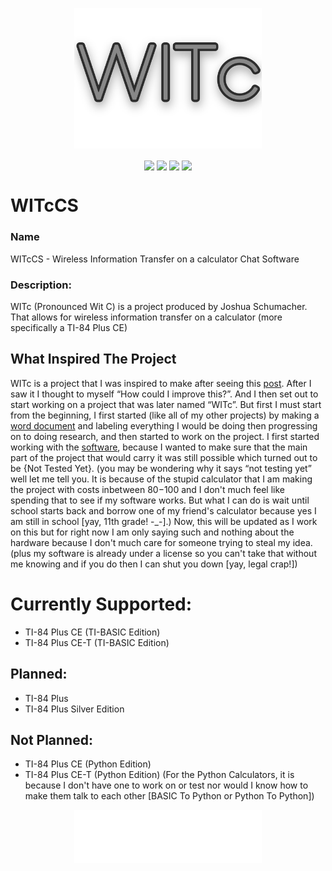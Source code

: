 <p align="center">
  <img width="300" src="https://raw.githubusercontent.com/JSSchumacher/WITcCS/4c845eff75134ed2ec233be8b51cc66eb454f821/Photos/WITc%20Logo/WITc%20Logo%20A4%20Trans%20A2.png" />
</p>

<p align="center">
  <img align="center" src="https://img.shields.io/github/package-json/v/JSSchumacher/WITcCS?label=version">
  <img align="center" src="https://img.shields.io/endpoint?url=https%3A%2F%2Fraw.githubusercontent.com%2FJSSchumacher%2FWITcCS%2Fmain%2Fbadgepackage.json">
  <img align="center" src="https://img.shields.io/github/issues/JSSchumacher/WITcCS">
  <img align="center" src="https://img.shields.io/github/stars/JSSchumacher/WITcCS">
</p>

# WITcCS
### Name
WITcCS - Wireless Information Transfer on a calculator Chat Software

### Description:
WITc (Pronounced Wit C) is a project produced by Joshua Schumacher. That allows for wireless information transfer on a calculator (more specifically a TI-84 Plus CE)

## What Inspired The Project
WITc is a project that I was inspired to make after seeing this [post](https://hackaday.com/2014/04/27/send-wireless-txt-between-two-ti-calculators/). After I saw it I thought to myself “How could I improve this?”. And I then set out to start working on a project that was later named “WITc”. But first I must start from the beginning, I first started (like all of my other projects) by making a [word document](https://docs.google.com/document/d/1AWiZhMXZsK3D3-d6IyBq7924qI4JlDx5Ulawh1ugFTg/edit?usp=sharing) and labeling everything I would be doing then progressing on to doing research, and then started to work on the project. I first started working with the [software](https://github.com/JSSchumacher/WITcCS), because I wanted to make sure that the main part of the project that would carry it was still possible which turned out to be {Not Tested Yet}. (you may be wondering why it says “not testing yet” well let me tell you. It is because of the stupid calculator that I am making the project with costs inbetween $80-$100 and I don't much feel like spending that to see if my software works. But what I can do is wait until school starts back and borrow one of my friend's calculator because yes I am still in school [yay, 11th grade! -_-].) Now, this will be updated as I work on this but for right now I am only saying such and nothing about the hardware because I don't much care for someone trying to steal my idea. (plus my software is already under a license so you can't take that without me knowing and if you do then I can shut you down [yay, legal crap!])


# Currently Supported:
- TI-84 Plus CE (TI-BASIC Edition)
- TI-84 Plus CE-T (TI-BASIC Edition)

## Planned:
- TI-84 Plus
- TI-84 Plus Silver Edition

## Not Planned:
- TI-84 Plus CE (Python Edition)
- TI-84 Plus CE-T (Python Edition)
(For the Python Calculators, it is because I don't have one to work on or test nor would I know how to make them talk to each other [BASIC To Python or Python To Python])

<p align="center">
  <img width="300" src="https://raw.githubusercontent.com/JSSchumacher/JSS-Embeds/main/Images/Xeon/X(7).png" />
</p>